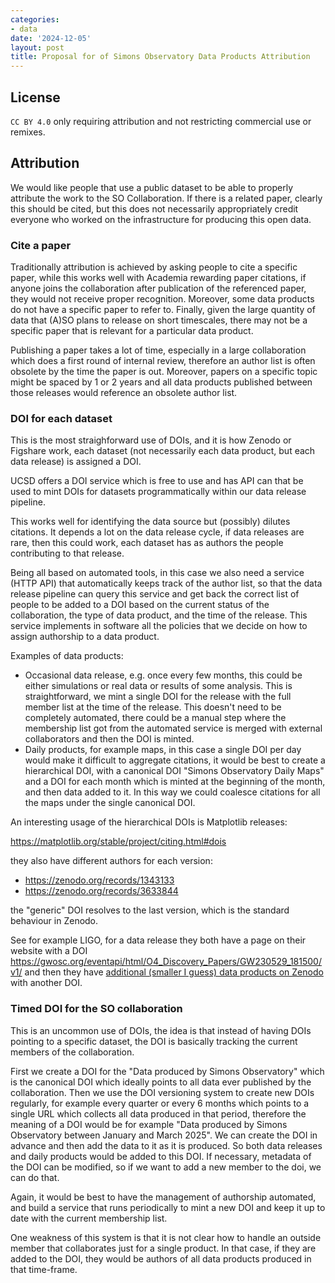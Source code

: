 ```yaml
---
categories:
- data
date: '2024-12-05'
layout: post
title: Proposal for of Simons Observatory Data Products Attribution
---
```


## License

 `CC BY 4.0` only requiring attribution and not restricting commercial use or remixes.  

## Attribution

We would like people that use a public dataset to be able to properly attribute the work to the SO Collaboration. If there is a related paper, clearly this should be cited, but this does not necessarily appropriately credit everyone who worked on the infrastructure for producing this open data.

### Cite a paper

Traditionally attribution is achieved by asking people to cite a specific paper, while this works well with Academia rewarding paper citations, if anyone joins the collaboration after publication of the referenced paper, they would not receive proper recognition. Moreover, some data products do not have a specific paper to refer to. Finally, given the large quantity of data that (A)SO plans to release on short timescales, there may not be a specific paper that is relevant for a particular data product.

Publishing a paper takes a lot of time, especially in a large collaboration which does a first round of internal review, therefore an author list is often obsolete by the time the paper is out. Moreover, papers on a specific topic might be spaced by 1 or 2 years and all data products published between those releases would reference an obsolete author list.

### DOI for each dataset

This is the most straighforward use of DOIs, and it is how Zenodo or Figshare work, each dataset (not necessarily each data product, but each data release) is assigned a DOI.

UCSD offers a DOI service which is free to use and has API can that be used to mint DOIs for datasets programmatically within our data release pipeline.

This works well for identifying the data source but (possibly) dilutes citations. It depends a lot on the data release cycle, if data releases are rare, then this could work, each dataset has as authors the people contributing to that release.

Being all based on automated tools, in this case we also need a service (HTTP API) that automatically keeps track of the author list, so that the data release pipeline can query this service and get back the correct list of people to be added to a DOI based on the current status of the collaboration, the type of data product, and the time of the release. This service implements in software all the policies that we decide on how to assign authorship to a data product.

Examples of data products:

* Occasional data release, e.g. once every few months, this could be either simulations or real data or results of some analysis. This is straightforward, we mint a single DOI for the release with the full member list at the time of the release. This doesn't need to be completely automated, there could be a manual step where the membership list got from the automated service is merged with external collaborators and then the DOI is minted.
* Daily products, for example maps, in this case a single DOI per day would make it difficult to aggregate citations, it would be best to create a hierarchical DOI, with a canonical DOI "Simons Observatory Daily Maps" and a DOI for each month which is minted at the beginning of the month, and then data added to it. In this way we could coalesce citations for all the maps under the single canonical DOI.

An interesting usage of the hierarchical DOIs is Matplotlib releases:

<https://matplotlib.org/stable/project/citing.html#dois>

they also have different authors for each version:

* <https://zenodo.org/records/1343133>
* <https://zenodo.org/records/3633844>

the "generic" DOI resolves to the last version, which is the standard behaviour in Zenodo.

See for example LIGO, for a data release they both have a page on their website with a DOI <https://gwosc.org/eventapi/html/O4_Discovery_Papers/GW230529_181500/v1/> and then they have [additional (smaller I guess) data products on Zenodo](https://zenodo.org/records/10845779) with another DOI.

### Timed DOI for the SO collaboration

This is an uncommon use of DOIs, the idea is that instead of having DOIs pointing to a specific dataset, the DOI is basically tracking the current members of the collaboration.

First we create a DOI for the "Data produced by Simons Observatory" which is the canonical DOI which ideally points to all data ever published by the collaboration. Then we use the DOI versioning system to create new DOIs regularly, for example every quarter or every 6 months which points to a single URL which collects all data produced in that period, therefore the meaning of a DOI would be for example "Data produced by Simons Observatory between January and March 2025". We can create the DOI in advance and then add the data to it as it is produced. So both data releases and daily products would be added to this DOI. If necessary, metadata of the DOI can be modified, so if we want to add a new member to the doi, we can do that.

Again, it would be best to have the management of authorship automated, and build a service that runs periodically to mint a new DOI and keep it up to date with the current membership list.

One weakness of this system is that it is not clear how to handle an outside member that collaborates just for a single product. In that case, if they are added to the DOI, they would be authors of all data products produced in that time-frame.
